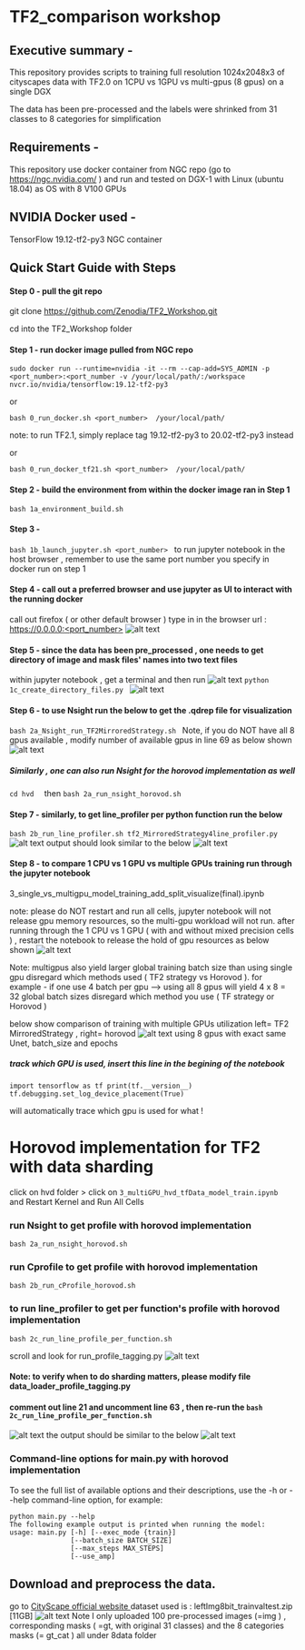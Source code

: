 # TF2_comparison workshop 

## Executive summary - 
This repository provides scripts to training full resolution 1024x2048x3 of cityscapes data with TF2.0 on 1CPU vs 1GPU vs multi-gpus (8 gpus) on a single DGX 


The data has been pre-processed and the labels were shrinked from 31 classes to 8 categories for simplification

## Requirements -
This repository use docker container from  NGC repo (go to https://ngc.nvidia.com/ ) and run and tested on DGX-1 with Linux (ubuntu 18.04) as OS with 8 V100 GPUs


## NVIDIA Docker used -
TensorFlow 19.12-tf2-py3 NGC container 

## Quick Start Guide with Steps 
#### Step 0 -  pull the git repo 
git clone https://github.com/Zenodia/TF2_Workshop.git

cd into the TF2_Workshop folder

#### Step 1 - run docker image pulled from NGC repo
`sudo docker run --runtime=nvidia -it --rm --cap-add=SYS_ADMIN -p <port_number>:<port_number -v /your/local/path/:/workspace nvcr.io/nvidia/tensorflow:19.12-tf2-py3 `

or 


`bash 0_run_docker.sh <port_number>  /your/local/path/ `



note: to run TF2.1, simply replace tag 19.12-tf2-py3 to 20.02-tf2-py3 instead 


or 

`bash 0_run_docker_tf21.sh <port_number>  /your/local/path/ `

#### Step 2 - build the environment from within the docker image ran in Step 1 
`bash 1a_environment_build.sh`

#### Step 3 - 
`bash 1b_launch_jupyter.sh <port_number> `
to run jupyter notebook in the host browser , remember to use the same port number you specify in docker run on step 1


#### Step 4 - call out a preferred browser and use jupyter as UI to interact with the running docker
call out firefox ( or other default browser )
type in in the browser url : https://0.0.0.0:<port_number> 
![alt text](<./notebook_pics/run_jupyter.JPG>) 

#### Step 5 - since the data has been pre_processed , one needs to get directory of image and mask files' names into two text files
within jupyter notebook , get a terminal and then run 
![alt text](<./notebook_pics/get_a_terminal.JPG>) 
`python 1c_create_directory_files.py `
![alt text](<./notebook_pics/create_directory_files.JPG>) 

#### Step 6 - to use Nsight run the below to get the .qdrep file for visualization
`bash 2a_Nsight_run_TF2MirroredStrategy.sh `
Note, if you do NOT have all 8 gpus available , modify number of available gpus in line 69 as below shown
![alt text](<./notebook_pics/run_Nsight_tf2_strategy.JPG>) 

##### Similarly , one can also run Nsight for the horovod implementation as well
`cd hvd  `
then
`bash 2a_run_nsight_horovod.sh `

#### Step 7 - similarly, to get line_profiler per python function run the below 
`bash 2b_run_line_profiler.sh tf2_MirroredStrategy4line_profiler.py `
![alt text](<./notebook_pics/run_line_profiler_on_TF2_strategy.JPG>) 
output should look similar to the below 
![alt text](<./notebook_pics/tf2_line_profiler_output.JPG>) 


#### Step 8 - to compare 1 CPU vs 1 GPU vs multiple GPUs training run through the jupyter notebook 
3_single_vs_multigpu_model_training_add_split_visualize(final).ipynb 

note: please do NOT restart and run all cells, jupyter notebook will not release gpu memory resources, so the multi-gpu workload will not run. after running through the 1 CPU vs 1 GPU ( with and without mixed precision cells ) , restart the notebook to release the hold of gpu resources as below shown
![alt text](<./notebook_pics/doNOTrunallcells.JPG>) 

Note: multigpus also yield larger global training batch size than using single gpu disregard which methods used ( TF2 strategy vs Horovod ).
for example - if one use 4 batch per gpu --> using all 8 gpus will yield 4 x 8 = 32 global batch sizes disregard which method you use ( TF strategy or Horovod )


below show comparison of training with multiple GPUs utilization 
left= TF2 MirroredStrategy , right= horovod 
![alt text](<./notebook_pics/nvidia_smi_compare.JPG>) 
using 8 gpus with exact same Unet, batch_size and epochs


##### track which GPU is used, insert this line in the begining of the notebook 
`import tensorflow as tf
print(tf.__version__)
tf.debugging.set_log_device_placement(True)` 

will automatically trace which gpu is used for what !

# Horovod implementation for TF2 with data sharding 
click on hvd folder > click on `3_multiGPU_hvd_tfData_model_train.ipynb `
and Restart Kernel and Run All Cells 

### run Nsight to get profile with horovod implementation
`bash 2a_run_nsight_horovod.sh ` 

### run Cprofile to get profile with horovod implementation 
`bash 2b_run_cProfile_horovod.sh ` 

### to run line_profiler to get per function's profile with horovod implementation
`bash 2c_run_line_profile_per_function.sh ` 

scroll and look for run_profile_tagging.py 
![alt text](<./notebook_pics/horovod_run_py_earlysharding.JPG>)

#### Note: to verify when to do sharding matters, please modify file data_loader_profile_tagging.py 
#### comment out line 21 and uncomment line 63 , then re-run the `bash 2c_run_line_profile_per_function.sh `  
![alt text](<./notebook_pics/when_to_shard_matters.JPG>)
the output should be similar to the below 
![alt text](<./notebook_pics/horovod_run_py_latesharding.JPG>)


### Command-line options for main.py with horovod implementation 
To see the full list of available options and their descriptions, use the -h or --help command-line option, for example:
```
python main.py --help
The following example output is printed when running the model:
usage: main.py [-h] [--exec_mode {train}]
               [--batch_size BATCH_SIZE]
               [--max_steps MAX_STEPS]
               [--use_amp]
```

## Download and preprocess the data.
go to [CityScape official website ](https://www.cityscapes-dataset.com/)
dataset used is : leftImg8bit_trainvaltest.zip [11GB]
![alt text](<./notebook_pics/dataset_used.JPG>) 
Note I only uploaded 100 pre-processed images (=img ) , corresponding masks ( =gt, with original 31 classes) and the 8 categories masks (= gt_cat ) all under 8data folder 
